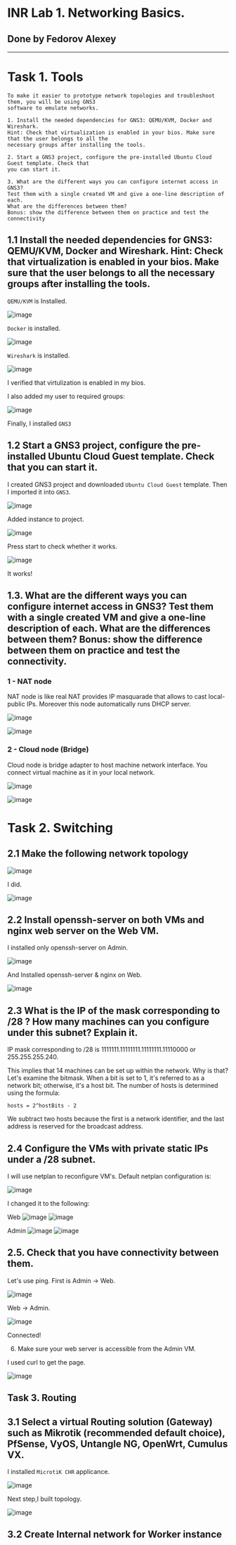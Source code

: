 # INR Lab 1. Networking Basics.

## Done by Fedorov Alexey

---

# Task 1. Tools

```
To make it easier to prototype network topologies and troubleshoot them, you will be using GNS3
software to emulate networks.

1. Install the needed dependencies for GNS3: QEMU/KVM, Docker and Wireshark.
Hint: Check that virtualization is enabled in your bios. Make sure that the user belongs to all the
necessary groups after installing the tools.

2. Start a GNS3 project, configure the pre-installed Ubuntu Cloud Guest template. Check that
you can start it.

3. What are the different ways you can configure internet access in GNS3?
Test them with a single created VM and give a one-line description of each.
What are the differences between them?
Bonus: show the difference between them on practice and test the connectivity
```

## 1.1 Install the needed dependencies for GNS3: QEMU/KVM, Docker and Wireshark. Hint: Check that virtualization is enabled in your bios. Make sure that the user belongs to all the necessary groups after installing the tools.

`QEMU/KVM` is Installed.

![image](https://github.com/user-attachments/assets/45cc73fc-80f7-40ec-9474-f3f2cb42d228)

`Docker` is installed.

![image](https://github.com/user-attachments/assets/a3f5a628-d5e8-4e50-ab3a-7cf0e2463d13)

`Wireshark` is installed.

![image](https://github.com/user-attachments/assets/daff6d19-e756-4f68-8722-a08ef25cd063)

I verified that virtulization is enabled in my bios.

I also added my user to required groups:

![image](https://github.com/user-attachments/assets/18dfbea1-ca3a-4547-b93b-8483c3fdf171)

Finally, I installed `GNS3`

## 1.2 Start a GNS3 project, configure the pre-installed Ubuntu Cloud Guest template. Check that you can start it.

I created GNS3 project and downloaded `Ubuntu Cloud Guest` template. Then I imported it into `GNS3`.

![image](https://github.com/user-attachments/assets/ad8af84c-bf2e-48de-886a-96e509ac0429)

Added instance to project.

![image](https://github.com/user-attachments/assets/f63a18e8-c7da-4189-bedd-c6fc5cc89e52)

Press start to check whether it works.

![image](https://github.com/user-attachments/assets/3b942a61-063b-47f6-9972-864c59fb7036)

It works!

## 1.3. What are the different ways you can configure internet access in GNS3? Test them with a single created VM and give a one-line description of each. What are the differences between them? Bonus: show the difference between them on practice and test the connectivity.

### 1 - NAT node

NAT node is like real NAT provides IP masquarade that allows to cast local-public IPs. Moreover this node automatically runs DHCP server.

![image](https://github.com/user-attachments/assets/1e4b8958-70f3-4ad3-8e8b-aa918ac906a2)

![image](https://github.com/user-attachments/assets/6e008db2-92df-4cb9-9e28-a29c85d5e3c9)

### 2 - Cloud node (Bridge)

Cloud node is bridge adapter to host machine network interface. You connect virtual machine as it in your local network.

![image](https://github.com/user-attachments/assets/486ecdc2-c6b2-4103-8f01-d8da9713f127)

![image](https://github.com/user-attachments/assets/a7559173-4b1e-47b0-bd3f-a0f81e1bad2c)

# Task 2. Switching

## 2.1 Make the following network topology

![image](https://github.com/user-attachments/assets/4e61291c-69a6-42fc-a3ef-5e952251301d)

I did.

![image](https://github.com/user-attachments/assets/ac9948d3-dff7-4e58-901c-d75f411e26fd)

## 2.2 Install openssh-server on both VMs and nginx web server on the Web VM.

I installed only openssh-server on Admin.

![image](https://github.com/user-attachments/assets/2c49eda0-a702-4aa3-ae15-62ec8907ae6d)

And Installed openssh-server & nginx on Web.

![image](https://github.com/user-attachments/assets/c5343adc-57b0-450c-a829-77ac9afcb161)

## 2.3 What is the IP of the mask corresponding to /28 ? How many machines can you configure under this subnet? Explain it.

IP mask corresponding to /28 is 1111111.11111111.11111111.11110000 or 255.255.255.240.

This implies that 14 machines can be set up within the network. Why is that? Let's examine the bitmask. When a bit is set to 1, it's referred to as a network bit; otherwise, it's a host bit. The number of hosts is determined using the formula:

`hosts = 2^hostBits - 2` 

We subtract two hosts because the first is a network identifier, and the last address is reserved for the broadcast address.

## 2.4 Configure the VMs with private static IPs under a /28 subnet.

I will use netplan to reconfigure VM's. Default netplan configuration is:

![image](https://github.com/user-attachments/assets/7b14ec2a-4106-4473-9e35-aa2e524f097b)

I changed it to the following:

Web
![image](https://github.com/user-attachments/assets/4c378308-9673-4e31-8784-38a728fedaa9)
![image](https://github.com/user-attachments/assets/96e62f22-069d-4cb4-b252-b6df50313cda)

Admin
![image](https://github.com/user-attachments/assets/de90ebe7-a155-48e8-9979-f50d80169fd6)
![image](https://github.com/user-attachments/assets/9fa59e55-3e68-4147-bad9-1cdfde6378b8)

## 2.5. Check that you have connectivity between them.

Let's use ping. First is Admin -> Web.

![image](https://github.com/user-attachments/assets/159a6784-b0f9-415c-8176-7424901de5ad)

Web -> Admin.

![image](https://github.com/user-attachments/assets/ede8bcea-50d8-4134-9e36-d83b2cf013a5)

Connected!

6. Make sure your web server is accessible from the Admin VM.

I used curl to get the page.

![image](https://github.com/user-attachments/assets/f3d1e814-2145-477b-916f-d1f1c36fa6a9)

## Task 3. Routing

## 3.1 Select a virtual Routing solution (Gateway) such as Mikrotik (recommended default choice), PfSense, VyOS, Untangle NG, OpenWrt, Cumulus VX.

I installed `MicrotiK CHR` applicance.

![image](https://github.com/user-attachments/assets/45018a0d-3879-47e4-ad9c-f00af39d069a)

Next step,I built topology.

![image](https://github.com/user-attachments/assets/3186dbf3-d51b-436b-9e93-987195591fcc)

## 3.2 Create Internal network for Worker instance


